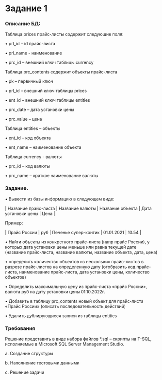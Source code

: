 # Задание 1

### Описание БД:

Таблица prices прайс-листы содержит следующие поля:

• prl_id – id прайс-листа

• prl_name - наименование

• prc_id – внешний ключ таблицы currency


Таблица prc_contents содержит объекты прайс-листа

• pk – первичный ключ

• prl_id – внешний ключ таблицы prices

• ent_id – внешний ключ таблицы entities

• prc_date – дата установки цены

• prc_value – цена


Таблица entities – объекты

• ent_id – код объекта

• ent_name – наименование объекта


Таблица currency - валюты

• prc_id – код валюты

• prc_name – краткое наименование валюты


### Задание.
• Вывести из базы информацию в следующем виде:

| Название прайс-листа | Название валюты | Название объекта | Дата установки цены | Цена |


Пример:


| Прайс России | руб | Печенье супер-контик | 01.01.2021 | 10.54 |


• Найти объекты из конкретного прайс-листа (напр прайс России), у которых дата установки
цены меньше или равна текущей дате (название прайс-листа, название валюты, название
объекта, дата, цена)

• определить количество объектов из нескольких прайс-листов в разрезе прайс-листов на
определенную дату (отобразить код прайс-листа, наименование прайс-листа, дата
установки цены, количество объектов)

• Определить максимальную цену из прайс-листа «прайс России», валюта руб на дату
установки цены 01.10.2022г.

• Добавить в таблицу prc_contents новый объект для прайс-листа «Прайс России» (описать
последовательность действий)

• Удалить дублирующиеся записи из таблицы entities

### Требования

Решение представить в виде набора файлов *.sql – cкрипты на T-SQL, исполняемые в
Microsoft SQL Server Management Studio.

a. Создание структуры

b. Наполнение тестовыми данными

c. Решение задачи
